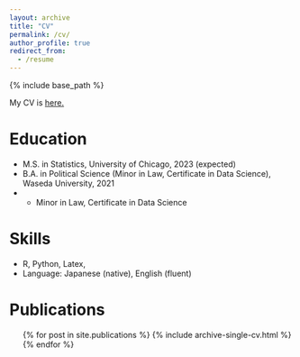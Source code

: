 ```yaml
---
layout: archive
title: "CV"
permalink: /cv/
author_profile: true
redirect_from:
  - /resume
---
```


{% include base_path %}

My CV is <u><a href="{{author.googlescholar}}">here</a>.</u>

Education
======
* M.S. in Statistics, University of Chicago, 2023 (expected)
* B.A. in Political Science (Minor in Law, Certificate in Data Science), Waseda University, 2021
* * Minor in Law, Certificate in Data Science

  
Skills
======
* R, Python, Latex, 
* Language: Japanese (native), English (fluent)

Publications
======
  <ul>{% for post in site.publications %}
    {% include archive-single-cv.html %}
  {% endfor %}</ul>
